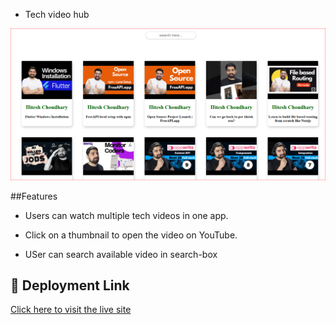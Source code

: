 
* Tech video hub

![alt text](Capture.PNG)


##Features

- Users can watch multiple tech videos in one app.

- Click on a thumbnail to open the video on YouTube.

- USer can search available video in search-box


## 🔗 Deployment Link
[Click here to visit the live site](https://tech-video-hub.onrender.com)
